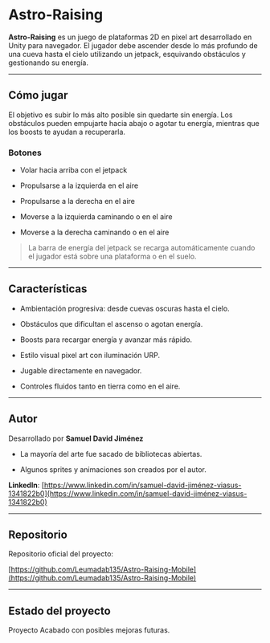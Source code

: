 # Astro-Raising

**Astro-Raising** es un juego de plataformas 2D en pixel art desarrollado en Unity para navegador. El jugador debe ascender desde lo más profundo de una cueva hasta el cielo utilizando un jetpack, esquivando obstáculos y gestionando su energía.

---

## Cómo jugar

El objetivo es subir lo más alto posible sin quedarte sin energía. Los obstáculos pueden empujarte hacia abajo o agotar tu energía, mientras que los boosts te ayudan a recuperarla.

### Botones

-  Volar hacia arriba con el jetpack  

- Propulsarse a la izquierda en el aire  

- Propulsarse a la derecha en el aire  

- Moverse a la izquierda caminando o en el aire  

- Moverse a la derecha caminando o en el aire

> La barra de energía del jetpack se recarga automáticamente cuando el jugador está sobre una plataforma o en el suelo.

---

## Características

- Ambientación progresiva: desde cuevas oscuras hasta el cielo.

- Obstáculos que dificultan el ascenso o agotan energía.

- Boosts para recargar energía y avanzar más rápido.

- Estilo visual pixel art con iluminación URP.

- Jugable directamente en navegador.

- Controles fluidos tanto en tierra como en el aire.

---

## Autor

Desarrollado por **Samuel David Jiménez**

- La mayoría del arte fue sacado de bibliotecas abiertas.

- Algunos sprites y animaciones son creados por el autor.

**LinkedIn**: [https://www.linkedin.com/in/samuel-david-jiménez-viasus-1341822b0​](https://www.linkedin.com/in/samuel-david-jiménez-viasus-1341822b0​)

---

## Repositorio

Repositorio oficial del proyecto:  

[https://github.com/Leumadab135/Astro-Raising-Mobile​](https://github.com/Leumadab135/Astro-Raising-Mobile​)

---

## Estado del proyecto

Proyecto Acabado con posibles mejoras futuras.
